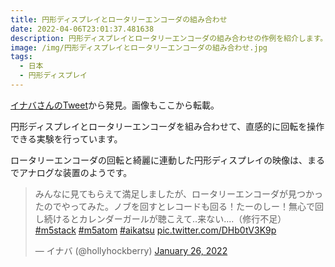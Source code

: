 ```yaml
---
title: 円形ディスプレイとロータリーエンコーダの組み合わせ
date: 2022-04-06T23:01:37.481638
description: 円形ディスプレイとロータリーエンコーダの組み合わせの作例を紹介します。
image: /img/円形ディスプレイとロータリーエンコーダの組み合わせ.jpg
tags:
  - 日本
  - 円形ディスプレイ
---
```

[イナバさんのTweet](https://twitter.com/hollyhockberry/status/1486299654493196289)から発見。画像もここから転載。

円形ディスプレイとロータリーエンコーダを組み合わせて、直感的に回転を操作できる実験を行っています。

ロータリーエンコーダの回転と綺麗に連動した円形ディスプレイの映像は、まるでアナログな装置のようです。

<blockquote class="twitter-tweet"><p lang="ja" dir="ltr">みんなに見てもらえて満足しましたが、ロータリーエンコーダが見つかったのでやってみた。ノブを回すとレコードも回る！たーのしー！無心で回し続けるとカレンダーガールが聴こえて‥来ない‥‥（修行不足） <a href="https://twitter.com/hashtag/m5stack?src=hash&amp;ref_src=twsrc%5Etfw">#m5stack</a> <a href="https://twitter.com/hashtag/m5atom?src=hash&amp;ref_src=twsrc%5Etfw">#m5atom</a> <a href="https://twitter.com/hashtag/aikatsu?src=hash&amp;ref_src=twsrc%5Etfw">#aikatsu</a> <a href="https://t.co/DHb0tV3K9p">pic.twitter.com/DHb0tV3K9p</a></p>&mdash; イナバ (@hollyhockberry) <a href="https://twitter.com/hollyhockberry/status/1486299654493196289?ref_src=twsrc%5Etfw">January 26, 2022</a></blockquote> <script async src="https://platform.twitter.com/widgets.js" charset="utf-8"></script>
